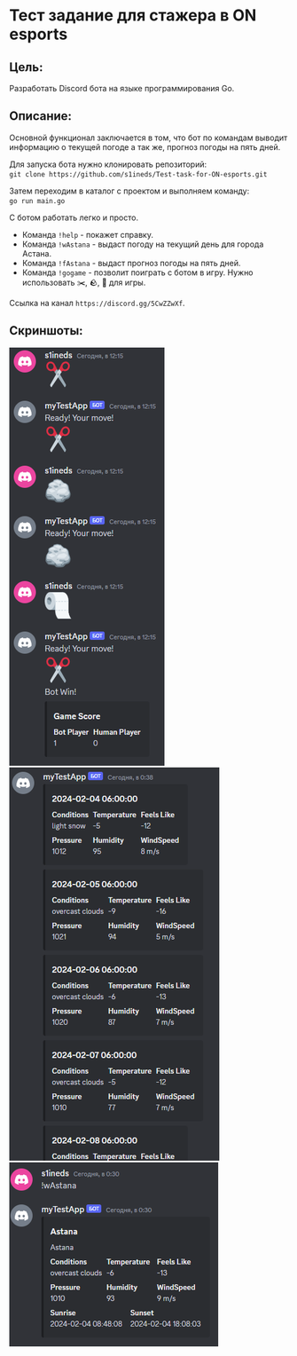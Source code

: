 # Тест задание для стажера в ON esports

## Цель: 
Разработать Discord бота на языке программирования Go.

## Описание:
Основной функционал заключается в том, что бот по командам выводит информацию о текущей погоде а так же, прогноз погоды на пять дней.

Для запуска бота нужно клонировать репозиторий:<br>
`git clone https://github.com/s1ineds/Test-task-for-ON-esports.git`

Затем переходим в каталог с проектом и выполняем команду:<br>
`go run main.go`

С ботом работать легко и просто.<br>
+ Команда `!help` - покажет справку.
+ Команда `!wAstana` - выдаст погоду на текущий день для города Астана.
+ Команда `!fAstana` - выдаст прогноз погоды на пять дней.
+ Команда `!gogame` - позволит поиграть с ботом в игру. Нужно использовать ✂️, 🪨, 🧻 для игры.

Ссылка на канал `https://discord.gg/5CwZZwXf`.

## Скриншоты:
![ThirdScreenshot](/images/3.png)
![SecondScreenshot](/images/2.png)
![FirstScreenshot](/images/1.png)
